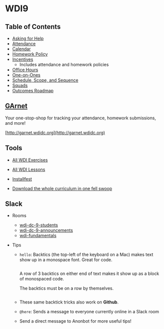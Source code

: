 # WDI9
## Table of Contents

- [Asking for Help](asking-for-help.md)
- [Attendance](attendance.md)
- [Calendar](http://ga-dc.github.io/wdi9/calendar.html)
- [Homework Policy](homework-policy.md)
- [Incentives](incentives.md)
  - Includes attendance and homework policies
- [Office Hours](office-hours.md)
- [One-on-Ones](one-on-ones.md)
- [Schedule, Scope, and Sequence](scope-and-sequence.md)
- [Squads](squads.md)
- [Outcomes Roadmap](https://docs.google.com/document/d/1SfSrfDMNEi8eQQJqrfQpjjlzlFBRS4XGnbcB97qaDFE/edit)

## [GArnet](http://garnet.wdidc.org)
Your one-stop-shop for tracking your attendance, homework submissions, and more!

[http://garnet.wdidc.org](http://garnet.wdidc.org)

## Tools
- [All WDI Exercises](http://repotagger.github.io?name=ga-wdi-exercises)

- [All WDI Lessons](http://repotagger.github.io?name=ga-wdi-lessons)

- [Installfest](https://github.com/ga-dc/installfest)

- [Download the whole curriculum in one fell swoop](https://github.com/ga-dc/curriculum-collector)

## Slack
- Rooms
  - [wdi-dc-9-students](https://ga-students.slack.com/messages/wdi-dc-9-students/)
  - [wdi-dc-9-announcements](https://ga-students.slack.com/messages/wdi-dc-9-announce/)
  - [wdi-fundamentals](https://ga-students.slack.com/messages/wdi-fundamentals/)

- Tips
  - `hello`: Backtics (the top-left of the keyboard on a Mac) makes text show up in a monospace font. Great for code.

    ```

    ```

    A row of 3 backtics on either end of text makes it show up as a block of monospaced code.

    The backtics must be on a row by themselves.

    ```

    ```

  - These same backtick tricks also work on **Github**.
  - `@here`: Sends a message to everyone currently online in a Slack room
  - Send a direct message to Anonbot for more useful tips!
